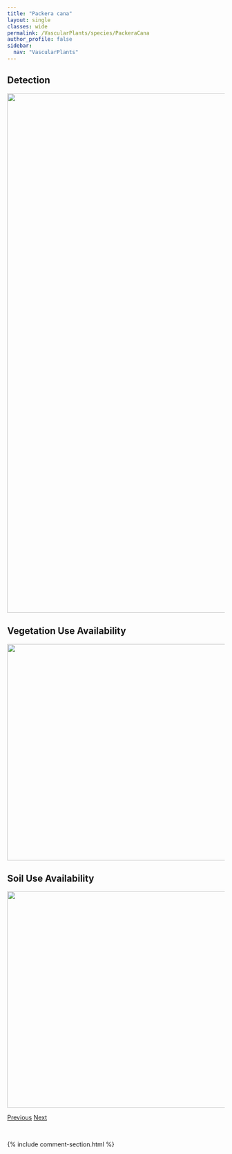 ```yaml
---
title: "Packera cana"
layout: single
classes: wide
permalink: /VascularPlants/species/PackeraCana
author_profile: false
sidebar:
  nav: "VascularPlants"
---
```


<h2>Detection</h2>

<a href="https://drive.google.com/uc?export=view&id=19pkJn5Ra3NVqWPXICSs8dQVuoPKGS2TL">
<img src="https://drive.google.com/uc?export=view&id=19pkJn5Ra3NVqWPXICSs8dQVuoPKGS2TL" height = "1200" width = "800">
</a>


<h2>Vegetation Use Availability</h2>

<a href="https://drive.google.com/uc?export=view&id=1XbxuWDJIT2OpoWgB4e1-BVCr2H4tVVmn">
<img src="https://drive.google.com/uc?export=view&id=1XbxuWDJIT2OpoWgB4e1-BVCr2H4tVVmn" height = "500" width = "1000">
</a>


<h2>Soil Use Availability</h2>

<a href="https://drive.google.com/uc?export=view&id=1_BByJIN8SaKtusHp3u1nh-TLsJnrD09r">
<img src="https://drive.google.com/uc?export=view&id=1_BByJIN8SaKtusHp3u1nh-TLsJnrD09r" height = "500" width = "1000">
</a>


<a href="/DevelopmentWebsite/VascularPlants/species/OxytropisSplendens" class="pagination--pager" title="Oxytropis splendens">Previous</a> <a href="/DevelopmentWebsite/VascularPlants/species/PackeraIndecora" class="pagination--pager" title="Packera indecora">Next</a>

<p>&nbsp;</p>

{% include comment-section.html %}
